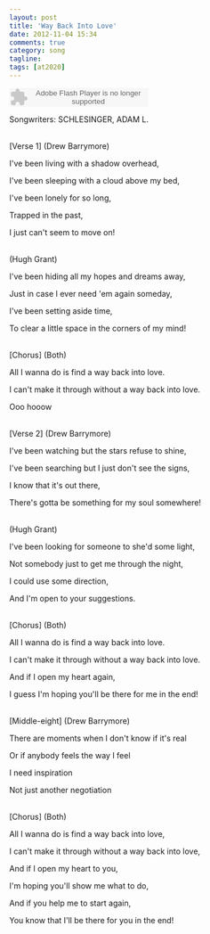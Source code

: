```yaml
---
layout: post
title: 'Way Back Into Love'
date: 2012-11-04 15:34
comments: true
category: song
tagline:
tags: [at2020]
---
```


<object classid="clsid:d27cdb6e-ae6d-11cf-96b8-444553540000" codebase=" http://fpdownload.macromedia.com/pub/shockwave/cabs/flash/swflash.cab#version=7,0,0,0" width="250" height="34"><param name="allowScriptAccess" value="sameDomain"><param name="movie" value=" http://l.5sing.com/player.swf?songtype=fc&songid=7853082"><param name="quality" value="high"><param name="bgcolor" value="#ffffff"><embed src=" http://l.5sing.com/player.swf?songtype=fc&songid=7853082" quality="high" bgcolor="#ffffff" width="250" height="34" allowScriptAccess="sameDomain" type="application/x-shockwave-flash" pluginspage=" http://www.macromedia.com/go/getflashplayer" /></object>

Songwriters: SCHLESINGER, ADAM L.

<br/>
[Verse 1]
(Drew Barrymore)

I've been living with a shadow overhead,

I've been sleeping with a cloud above my bed,

I've been lonely for so long,

Trapped in the past,

I just can't seem to move on!

<br/>
(Hugh Grant)

I've been hiding all my hopes and dreams away,

Just in case I ever need 'em again someday,

I've been setting aside time,

To clear a little space in the corners of my mind!

<br/>
[Chorus]
(Both)

All I wanna do is find a way back into love.

I can't make it through without a way back into love.

Ooo hooow

<br/>
[Verse 2]
(Drew Barrymore)

I've been watching but the stars refuse to shine,

I've been searching but I just don't see the signs,

I know that it's out there,

There's gotta be something for my soul somewhere!

<br/>
(Hugh Grant)

I've been looking for someone to she'd some light,

Not somebody just to get me through the night,

I could use some direction,

And I'm open to your suggestions.

<br/>
[Chorus]
(Both)

All I wanna do is find a way back into love.

I can't make it through without a way back into love.

And if I open my heart again,

I guess I'm hoping you'll be there for me in the end!

<br/>
[Middle-eight]
(Drew Barrymore)

There are moments when I don't know if it's real

Or if anybody feels the way I feel

I need inspiration

Not just another negotiation

<br/>
[Chorus]
(Both)

All I wanna do is find a way back into love,

I can't make it through without a way back into love,

And if I open my heart to you,

I'm hoping you'll show me what to do,

And if you help me to start again,

You know that I'll be there for you in the end!

